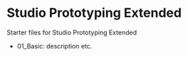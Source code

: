 # Studio Prototyping Extended

Starter files for Studio Prototyping Extended

 - 01_Basic: description etc.
